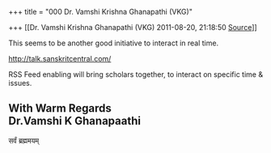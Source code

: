 +++
title = "000 Dr. Vamshi Krishna Ghanapathi (VKG)"

+++
[[Dr. Vamshi Krishna Ghanapathi (VKG)	2011-08-20, 21:18:50 [Source](https://groups.google.com/g/bvparishat/c/aZ0UB2pz2uw)]]



This seems to be another good initiative to interact in real time.

  

<http://talk.sanskritcentral.com/>

  

RSS Feed enabling will bring scholars together, to interact on specific time & issues.  
  
With Warm Regards  
Dr.Vamshi K Ghanapaathi  
---------------------  
सर्वं ब्रह्ममयम्  

